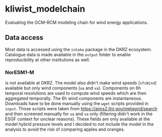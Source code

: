 # kliwist_modelchain
Evaluating the GCM-RCM modeling chain for wind energy applications.



##  Data access

Most data is accessed using the `intake` package in the DKRZ ecosystem. Catalogue data is made available in the `output` folder to enable reproducibility at other institutions as well. 

### NorESM1-M

is not available at DKRZ. The model also didn't make wind speeds (`sfcWind`) available but only wind components (`ua` and `va`). Components on 6h temporal resolutions are used to compute wind speeds which are then aggregated temporally. The 6h wind components are instantaneous. Downloads have to be done manually using the `wget` scripts provided in `input`. Those scripts were taken from https://aims2.llnl.gov/metagrid/search and then screened manually for `ua` and `va` only (filtering didn't work in the ESGF context for unclear reasons). These fields are only available at the model hybrid pressure levels and I decided to not include the model in the analysis to avoid the risk of comparing apples and oranges. 

